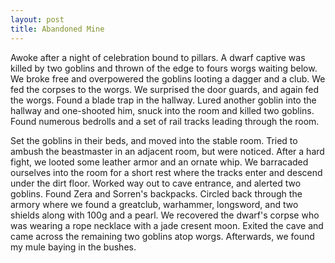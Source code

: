```yaml
---
layout: post
title: Abandoned Mine
---
```


Awoke after a night of celebration bound to pillars.  A dwarf captive was killed by two goblins and thrown of the edge to fours worgs waiting below. We broke free and overpowered the goblins looting a dagger and a club. We fed the corpses to the worgs. We surprised the door guards, and again fed the worgs. Found a blade trap in the hallway. Lured another goblin into the hallway and one-shooted him, snuck into the room and killed two goblins. Found numerous bedrolls and a set of rail tracks leading through the room.

Set the goblins in their beds, and moved into the stable room. Tried to ambush the beastmaster in an adjacent room, but were noticed. After a hard fight, we looted some leather armor and an ornate whip. We barracaded ourselves into the room for a short rest where the tracks enter and descend under the dirt floor. Worked way out to cave entrance, and alerted two goblins. Found Zera and Sorren's backpacks. Circled back through the armory where we found a greatclub, warhammer, longsword, and two shields along with 100g and a pearl. We recovered the dwarf's corpse who was wearing a rope necklace with a jade cresent moon. Exited the cave and came across the remaining two goblins atop worgs. Afterwards, we found my mule baying in the bushes.
